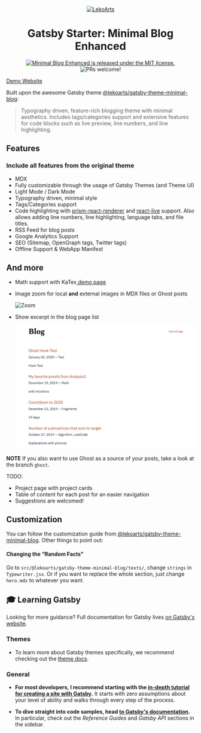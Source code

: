 <p align="center">
  <a href="https://www.sixian.li">
    <img alt="LekoArts" src="https://i.imgur.com/P2ABXY8.png" />
  </a>
</p>
<h1 align="center">
  Gatsby Starter: Minimal Blog Enhanced
</h1>

<p align="center">
  <a href="https://github.com/Deerhound579/sixian.li/blob/master/LICENSE">
    <img src="https://img.shields.io/badge/license-MIT-blue.svg" alt="Minimal Blog Enhanced is released under the MIT license." />
  </a>
  <img src="https://img.shields.io/badge/PRs-welcome-brightgreen.svg" alt="PRs welcome!" />
</p>

[Demo Website](https://www.sixian.li)

Built upon the awesome Gatsby theme [@lekoarts/gatsby-theme-minimal-blog](https://github.com/LekoArts/gatsby-themes/tree/master/themes/gatsby-theme-minimal-blog):

> Typography driven, feature-rich blogging theme with minimal aesthetics. Includes tags/categories support and extensive features for code blocks such as live preview, line numbers, and line highlighting.

## Features

### Include all features from the original theme

- MDX
- Fully customizable through the usage of Gatsby Themes (and Theme UI)
- Light Mode / Dark Mode
- Typography driven, minimal style
- Tags/Categories support
- Code highlighting with [prism-react-renderer](https://github.com/FormidableLabs/prism-react-renderer) and [react-live](https://github.com/FormidableLabs/react-live) support. Also allows adding line numbers, line highlighting, language tabs, and file titles.
- RSS Feed for blog posts
- Google Analytics Support
- SEO (Sitemap, OpenGraph tags, Twitter tags)
- Offline Support & WebApp Manifest

## And **more**

- Math support with KaTex[ demo page](https://sixian.li/my-favorite-proofs-from-analysis-1)

- Image zoom for local **and** external images in MDX files or Ghost posts

  ![Zoom](./demo/image_zoom.gif)

* Show excerpt in the blog page list

  ![excerpt](./demo/excerpt.png)

**NOTE** If you also want to use Ghost as a source of your posts, take a look at the branch `ghost`.

TODO:

- Project page with project cards
- Table of content for each post for an easier navigation
- Suggestions are welcomed!

## Customization

You can follow the customization guide from [@lekoarts/gatsby-theme-minimal-blog](https://github.com/LekoArts/gatsby-themes/tree/master/themes/gatsby-theme-minimal-blog). Other things to point out:

#### Changing the “Random Facts"

Go to `src/@lekoarts/gatsby-theme-minimal-blog/texts/`, change `strings` in `Typewriter.jsx`. Or if you want to replace the whole section, just change `hero.mdx` to whatever you want.

## 🎓 Learning Gatsby

Looking for more guidance? Full documentation for Gatsby lives [on Gatsby's website](https://www.gatsbyjs.org/).

### Themes

- To learn more about Gatsby themes specifically, we recommend checking out the [theme docs](https://www.gatsbyjs.org/docs/themes/).

### General

- **For most developers, I recommend starting with the [in-depth tutorial for creating a site with Gatsby](https://www.gatsbyjs.org/tutorial/).** It starts with zero assumptions about your level of ability and walks through every step of the process.

- **To dive straight into code samples, head [to Gatsby's documentation](https://www.gatsbyjs.org/docs/).** In particular, check out the _Reference Guides_ and _Gatsby API_ sections in the sidebar.
